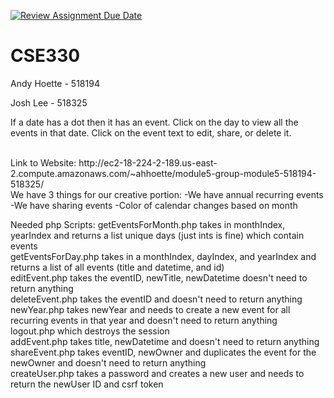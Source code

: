 [![Review Assignment Due Date](https://classroom.github.com/assets/deadline-readme-button-22041afd0340ce965d47ae6ef1cefeee28c7c493a6346c4f15d667ab976d596c.svg)](https://classroom.github.com/a/LRsBrD_9)
# CSE330

Andy Hoette - 518194

Josh Lee - 518325

If a date has a dot then it has an event. Click on the day to view all the events in that date. Click on the event text to edit, share, or delete it.

<br>
Link to Website: http://ec2-18-224-2-189.us-east-2.compute.amazonaws.com/~ahhoette/module5-group-module5-518194-518325/
<br>
We have 3 things for our creative portion:
    -We have annual recurring events
    -We have sharing events
    -Color of calendar changes based on month

Needed php Scripts:
    getEventsForMonth.php takes in monthIndex, yearIndex and returns a list unique days (just ints is fine) which contain events<br>
    getEventsForDay.php takes in a monthIndex, dayIndex, and yearIndex and returns a list of all events (title and datetime, and id)<br>
    editEvent.php takes the eventID, newTitle, newDatetime doesn't need to return anything<br>
    deleteEvent.php takes the eventID and doesn't need to return anything<br>
    newYear.php takes newYear and needs to create a new event for all recurring events in that year and doesn't need to return anything<br>
    logout.php which destroys the session<br>
    addEvent.php takes title, newDatetime and doesn't need to return anything<br>
    shareEvent.php takes eventID, newOwner and duplicates the event for the newOwner and doesn't need to return anything<br>
    createUser.php takes a password and creates a new user and needs to return the newUser ID and csrf token
    
    
    
